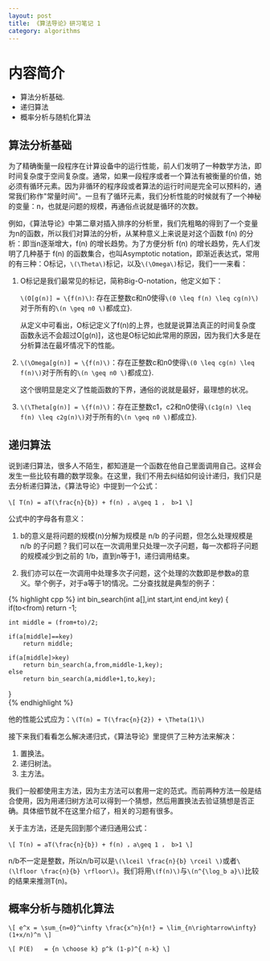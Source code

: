 ```yaml
---
layout: post
title: 《算法导论》研习笔记 1
category: algorithms
---
```


# 内容简介 #

* 算法分析基础.
* 递归算法
* 概率分析与随机化算法


## 算法分析基础 ##

为了精确衡量一段程序在计算设备中的运行性能，前人们发明了一种数学方法，即时间复杂度于空间复杂度。通常，如果一段程序或者一个算法有被衡量的价值，她必须有循环元素。因为非循环的程序段或者算法的运行时间是完全可以预料的，通常我们称作"常量时间"。一旦有了循环元素，我们分析性能的时候就有了一个神秘的变量：n，也就是问题的规模，再通俗点说就是循环的次数。

例如，《算法导论》中第二章对插入排序的分析里，我们先粗略的得到了一个变量为n的函数，所以我们对算法的分析，从某种意义上来说是对这个函数 f(n) 的分析：即当n逐渐增大，f(n) 的增长趋势。为了方便分析 f(n) 的增长趋势，先人们发明了几种基于 f(n) 的函数集合，也叫Asymptotic notation，即渐近表达式，常用的有三种：O标记，`\(\Theta\)`标记，以及`\(\Omega\)`标记，我们一一来看：

1. O标记是我们最常见的标记，简称Big-O-notation，他定义如下：

   `\(O[g(n)] = \{f(n)\)`: 存在正整数c和n0使得`\(0 \leq f(n) \leq cg(n)\)`对于所有的`\(n \geq n0 \)`都成立}.

   从定义中可看出，O标记定义了f(n)的上界，也就是说算法真正的时间复杂度函数永远不会超过O[g(n)]，这也是O标记如此常用的原因，因为我们大多是在分析算法在最坏情况下的性能。

2. `\(\Omega[g(n)] = \{f(n)\)`：存在正整数c和n0使得`\(0 \leq cg(n) \leq f(n)\)`对于所有的`\(n \geq n0 \)`都成立}.

   这个很明显是定义了性能函数的下界，通俗的说就是最好，最理想的状况。

3. `\(\Theta[g(n)] = \{f(n)\)`：存在正整数c1，c2和n0使得`\(c1g(n) \leq f(n) \leq c2g(n)\)`对于所有的`\(n \geq n0 \)`都成立}.


## 递归算法 ##

说到递归算法，很多人不陌生，都知道是一个函数在他自己里面调用自己。这样会发生一些比较有趣的数学现象。在这里，我们不用去纠结如何设计递归，我们只是去分析递归算法，《算法导论》中提到一个公式：

`\[
T(n) = aT(\frac{n}{b}) + f(n) ，a\geq 1 ， b>1
\]`

公式中的字母各有意义：

1. b的意义是将问题的规模(n)分解为规模是 n/b 的子问题，但怎么处理规模是 n/b 的子问题？我们可以在一次调用里只处理一次子问题，每一次都将子问题的规模减少到之前的 1/b，直到n等于1，递归调用结束。

2. 我们亦可以在一次调用中处理多次子问题，这个处理的次数即是参数a的意义。举个例子，对于a等于1的情况。二分查找就是典型的例子：

{% highlight cpp %}
int bin_search(int a[],int start,int end,int key)
{
	if(to<from) return -1;     
      
	int middle = (from+to)/2;     
	
	if(a[middle]==key)     
		return middle;     
				    
	if(a[middle]>key)     
		return bin_search(a,from,middle-1,key);     
	else     
		return bin_search(a,middle+1,to,key);     
}    
{% endhighlight %}

他的性能公式应为：`\(T(n) = T(\frac{n}{2}) + \Theta(1)\)`


接下来我们看看怎么解决递归式，《算法导论》里提供了三种方法来解决：

1. 置换法。
2. 递归树法。
3. 主方法。

我们一般都使用主方法，因为主方法可以套用一定的范式。而前两种方法一般是结合使用，因为用递归树方法可以得到一个猜想，然后用置换法去验证猜想是否正确。具体细节就不在这里介绍了，相关的习题有很多。

关于主方法，还是先回到那个递归通用公式：

`\[
T(n) = aT(\frac{n}{b}) + f(n) ，a\geq 1 ， b>1
\]`

n/b不一定是整数，所以n/b可以是`\(\lceil \frac{n}{b} \rceil \)`或者`\(\lfloor \frac{n}{b} \rfloor\)`。我们将用`\(f(n)\)`与`\(n^{\log_b a}\)`比较的结果来推测T(n)。

## 概率分析与随机化算法 ##

`\[
e^x = \sum_{n=0}^\infty \frac{x^n}{n!} = \lim_{n\rightarrow\infty} (1+x/n)^n
\]`

`\[
P(E)   = {n \choose k} p^k (1-p)^{ n-k}
\]`
